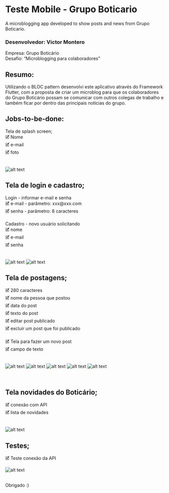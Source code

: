 # Teste Mobile - Grupo Boticario
A microblogging app developed to show posts and news from Grupo Boticario.


<h3>Desenvolvedor: Victor Montero</h3>
Empresa: Grupo Boticário</br>
Desafio: “Microblogging para colaboradores”</br>

<h2>Resumo:</h2>
<p>Utilizando o BLOC pattern desenvolvi este aplicativo através do Framework Flutter, com a proposta de criar um microblog para que os colaboradores do Grupo Boticário possam se comunicar com outros colegas de trabalho e também ficar por dentro das principais notícias do grupo.
<h2>Jobs-to-be-done:</h2> 
Tela de splash screen;</br>
🗹 Nome</br>
🗹 e-mail</br>
🗹 foto</br>
</br>
</p>

![alt text](https://github.com/victorMontero/TesteGrupoBoticario/blob/master/screenshots/app_01.png?raw=true)

<h2>Tela de login e cadastro;</h2>
Login - informar e-mail e senha</br>
    🗹 e-mail - parâmetro:  xxx@xxx.com</br>
    🗹 senha - parâmetro:  8 caracteres</br>
    </br>
Cadastro - novo usuário solicitando </br>
     🗹 nome</br>
     🗹 e-mail </br>
     🗹 senha</br>
</br>

![alt text](https://github.com/victorMontero/TesteGrupoBoticario/blob/master/screenshots/app_02.png?raw=true)
![alt text](https://github.com/victorMontero/TesteGrupoBoticario/blob/master/screenshots/app_03.png?raw=true)

<h2>Tela de postagens;</h2>
🗹 280 caracteres</br>
🗹 nome da pessoa que postou</br>
🗹 data do post</br>
🗹 texto do post</br>
🗹 editar post publicado</br>
🗹 excluir um post que foi publicado</br>
</br>
🗹 Tela para fazer um novo post </br>
      🗹 campo de texto</br>
</br>


![alt text](https://github.com/victorMontero/TesteGrupoBoticario/blob/master/screenshots/app_04.png?raw=true)
![alt text](https://github.com/victorMontero/TesteGrupoBoticario/blob/master/screenshots/app_05.png?raw=true)
![alt text](https://github.com/victorMontero/TesteGrupoBoticario/blob/master/screenshots/app_06.png?raw=true)
![alt text](https://github.com/victorMontero/TesteGrupoBoticario/blob/master/screenshots/app_07.png?raw=true)
![alt text](https://github.com/victorMontero/TesteGrupoBoticario/blob/master/screenshots/app_08.png?raw=true)


</br>
<h2>Tela novidades do Boticário;</h2>
🗹 conexão com API</br>
🗹 lista de novidades</br>
</br>


![alt text](https://github.com/victorMontero/TesteGrupoBoticario/blob/master/screenshots/app_09.png?raw=true)


<h2>Testes;</h2>
🗹 Teste conexão da API

</br>

![alt text](https://github.com/victorMontero/TesteGrupoBoticario/blob/master/screenshots/result_test.png?raw=true)


</br>
Obrigado :)
